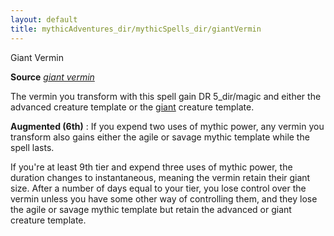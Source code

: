 ```yaml
---
layout: default
title: mythicAdventures_dir/mythicSpells_dir/giantVermin
---
```

Giant Vermin

**Source** [_giant vermin_](spells_dir/giantVermin#_giant-vermin)

The vermin you transform with this spell gain DR 5_dir/magic and either the advanced creature template or the [giant](monsters_dir/creatureTypes#_giant-subtype) creature template.

**Augmented (6th)** : If you expend two uses of mythic power, any vermin you transform also gains either the agile or savage mythic template while the spell lasts.

If you're at least 9th tier and expend three uses of mythic power, the duration changes to instantaneous, meaning the vermin retain their giant size. After a number of days equal to your tier, you lose control over the vermin unless you have some other way of controlling them, and they lose the agile or savage mythic template but retain the advanced or giant creature template.

